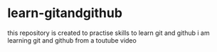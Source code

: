 # learn-gitandgithub
this repository is created to practise skills to learn git and github
i am learning git and github from a toutube video
